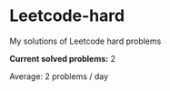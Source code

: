 # Leetcode-hard
My solutions of Leetcode hard problems

**Current solved problems:** 2

Average: 2 problems / day
